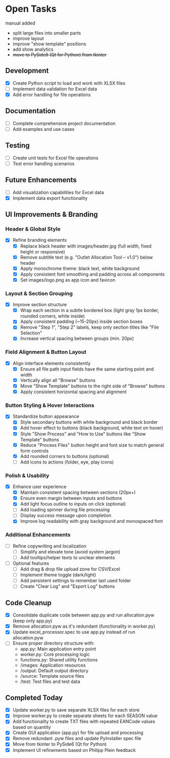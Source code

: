 # Open Tasks

manual added
- split large files into smaller parts
- improve layout
- improve "show template" positions
- add show analytics
- ~~move to PySide6 (Qt for Python) from tkinter~~


## Development
- [x] Create Python script to load and work with XLSX files
- [ ] Implement data validation for Excel data
- [x] Add error handling for file operations

## Documentation
- [ ] Complete comprehensive project documentation
- [ ] Add examples and use cases

## Testing
- [ ] Create unit tests for Excel file operations
- [ ] Test error handling scenarios

## Future Enhancements
- [ ] Add visualization capabilities for Excel data
- [x] Implement data export functionality

## UI Improvements & Branding

### Header & Global Style
- [x] Refine branding elements
  - [x] Replace black header with images/header.jpg (full width, fixed height or responsive)
  - [x] Remove subtitle text (e.g. "Outlet Allocation Tool – v1.0") below header
  - [x] Apply monochrome theme: black text, white background
  - [x] Apply consistent font smoothing and padding across all components
  - [x] Set images/logo.png as app icon and favicon

### Layout & Section Grouping
- [x] Improve section structure
  - [x] Wrap each section in a subtle bordered box (light gray 1px border, rounded corners, white inside)
  - [x] Apply consistent padding (~15-20px) inside section boxes
  - [x] Remove "Step 1", "Step 2" labels, keep only section titles like "File Selection"
  - [x] Increase vertical spacing between groups (min. 20px)

### Field Alignment & Button Layout
- [x] Align interface elements consistently
  - [x] Ensure all file path input fields have the same starting point and width
  - [x] Vertically align all "Browse" buttons
  - [x] Move "Show Template" buttons to the right side of "Browse" buttons
  - [x] Apply consistent horizontal spacing and alignment

### Button Styling & Hover Interactions
- [x] Standardize button appearance
  - [x] Style secondary buttons with white background and black border
  - [x] Add hover effect to buttons (black background, white text on hover)
  - [x] Style "Show Process" and "How to Use" buttons like "Show Template" buttons
  - [x] Reduce "Process Files" button height and font size to match general form controls
  - [x] Add rounded corners to buttons (optional)
  - [ ] Add icons to actions (folder, eye, play icons)

### Polish & Usability
- [x] Enhance user experience
  - [x] Maintain consistent spacing between sections (20px+)
  - [x] Ensure even margin between inputs and buttons
  - [x] Add light focus outline to inputs on click (optional)
  - [ ] Add loading spinner during file processing
  - [ ] Display success message upon completion
  - [x] Improve log readability with gray background and monospaced font

### Additional Enhancements
- [ ] Refine copywriting and localization
  - [ ] Simplify and elevate tone (avoid system jargon)
  - [ ] Add tooltips/helper texts to unclear elements

- [ ] Optional features
  - [ ] Add drag & drop file upload zone for CSV/Excel
  - [ ] Implement theme toggle (dark/light)
  - [ ] Add persistent settings to remember last used folder
  - [ ] Create "Clear Log" and "Export Log" buttons

## Code Cleanup
- [x] Consolidate duplicate code between app.py and run allocation.pyw (keep only app.py)
- [x] Remove allocation.pyw as it's redundant (functionality in worker.py)
- [x] Update excel_processor.spec to use app.py instead of run allocation.pyw
- [ ] Ensure proper directory structure with:
  - app.py: Main application entry point
  - worker.py: Core processing logic
  - functions.py: Shared utility functions
  - /images: Application resources
  - /output: Default output directory
  - /source: Template source files
  - /test: Test files and test data

## Completed Today
- [x] Update worker.py to save separate XLSX files for each store
- [x] Improve worker.py to create separate sheets for each SEASON value
- [x] Add functionality to create TXT files with repeated EANCode values based on quantity
- [x] Create GUI application (app.py) for file upload and processing
- [x] Remove redundant .pyw files and update PyInstaller spec file
- [x] Move from tkinter to PySide6 (Qt for Python)
- [x] Implement UI refinements based on Philipp Plein feedback 